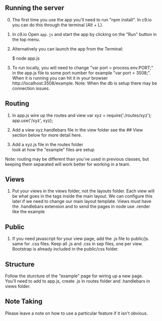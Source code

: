 ## Running the server
0) The first time you use the app you'll need to run "npm install". In c9.io you can do 
    this through the terminal (Alt + L).
 
1) In c9.io Open `app.js` and start the app by clicking on the "Run" button in the top menu.

2) Alternatively you can launch the app from the Terminal:

    $ node app.js

3) To run locally, you will need to change "var port = process.env.PORT;" in the app.js file to 
    some port number for example "var port = 3508;".  
    When it is running you can hit it in your browser http://localhost:3508/example.
    Note: When the db is setup there may be connection issues.  

## Routing 
1) In app.js wire up the routes and view
    var xyz = require('./routes/xyz');
    app.use('/xyz', xyz);

2) Add a view xyz.handlebars file in the view folder
    see the  ## View section below for more detail here.

3) Add a xyz.js file in the routes folder    
    look at how the "example" files are setup

Note: routing may be different than you've used in previous classes, but keeping 
    them separated will work better for working in a team. 

## Views

1) Put your views in the views folder, not the layouts folder.  Each view will
be what goes in the <body> </body> tags inside the main layout.  We can configure
this later if we need to change our main layout template.  Views must have the
.handlebars extension and to send the pages in node use .render like the example

## Public

1) If you need javascript for your view page, add the .js file to public/js.  
same for .css files.  Keep all .js and .css in sep files, one per view.  Bootstrap
is already included in the public/css folder.


## Structure

Follow the sturcture of the "example" page for wiring up a new page.  
You'll need to add to app.js, create .js in routes folder and .handlebars in 
views folder. 

## Note Taking

Please leave a note on how to use a particular feature if it isn't obvious.
